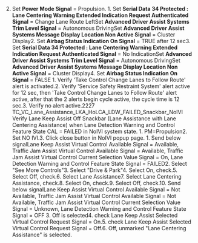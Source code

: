 2. Set **Power Mode Signal** = Propulsion. 1. Set **Serial Data 34 Protected : Lane Centering Warning Extended Indication Request Authenticated Signal** = Change Lane Route LeftSet **Advanced Driver Assist Systems Trim Level Signal** = Autonomous DrivingSet **Advanced Driver Assist Systems Message Display Location Non Active Signal** = Cluster Display2. Set **Airbag Status Indication On Signal** = TRUE after 12 sec3. Set **Serial Data 34 Protected : Lane Centering Warning Extended Indication Request Authenticated Signal** = No IndicationSet **Advanced Driver Assist Systems Trim Level Signal** = Autonomous DrivingSet **Advanced Driver Assist Systems Message Display Location Non Active Signal** = Cluster Display4. Set **Airbag Status Indication On Signal** = FALSE 1. Verify 'Take Control Change Lanes to Follow Route' alert is activated.2. Verify 'Service Safety Restraint System' alert active for 12 sec, then 'Take Control Change Lanes to Follow Route' alert active, after that the 2 alerts begin cycle active, the cycle time is 12 sec.3. Verify no alert active.2227 TC_VC_Lane_Assistance_LKA_HoLCA_LDW_FAILED_Snackbar_NoIVI Verify Lane Keep Assist Off Snackbar (Lane Assistance with Lane Centering Assistance) when Lane Detection Warning and Control Feature State CAL = FAILED in NoIVI system state. 1. PM=Propulsion2. Set NO IVI.3. Click close button in NoIVI popup page. 1. Send below signalLane Keep Assist Virtual Control Available Signal = Available, Traffic Jam Assist Virtual Control Available Signal = Available, Traffic Jam Assist Virtual Control Current Selection Value Signal = On, Lane Detection Warning and Control Feature State Signal = FAILED2. Select "See More Controls"3. Select "Drive & Park"4. Select On, check.5. Select Off, check.6. Select Lane Assistance7. Select Lane Centering Assistance, check.8. Select On, check.9. Select Off, check.10. Send below signalLane Keep Assist Virtual Control Available Signal = Not Available, Traffic Jam Assist Virtual Control Available Signal = Not Available, Traffic Jam Assist Virtual Control Current Selection Value Signal = Unknown, Lane Detection Warning and Control Feature State Signal = OFF 3. Off is selected4. check Lane Keep Assist Selected Virtual Control Request Signal = On.5. check Lane Keep Assist Selected Virtual Control Request Signal = Off.6. Off, unmarked "Lane Centering Assistance" is selected.